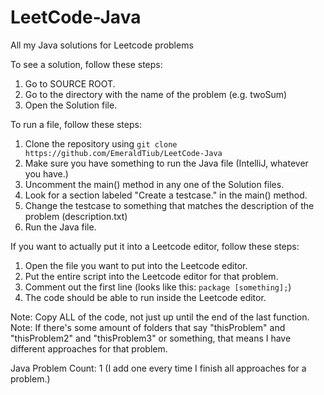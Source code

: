 # LeetCode-Java
All my Java solutions for Leetcode problems

To see a solution, follow these steps:
1. Go to SOURCE ROOT.
2. Go to the directory with the name of the problem (e.g. twoSum)
3. Open the Solution file.

To run a file, follow these steps:
1. Clone the repository using `git clone https://github.com/EmeraldTiub/LeetCode-Java`
2. Make sure you have something to run the Java file (IntelliJ, whatever you have.)
3. Uncomment the main() method in any one of the Solution files.
4. Look for a section labeled "Create a testcase." in the main() method.
5. Change the testcase to something that matches the description of the problem (description.txt)
6. Run the Java file.

If you want to actually put it into a Leetcode editor, follow these steps:
1. Open the file you want to put into the Leetcode editor.
2. Put the entire script into the Leetcode editor for that problem.
2. Comment out the first line (looks like this: `package [something];`)
3. The code should be able to run inside the Leetcode editor.

Note: Copy ALL of the code, not just up until the end of the last function.
Note: If there's some amount of folders that say "thisProblem" and "thisProblem2"
      and "thisProblem3" or something, that means I have different approaches
      for that problem.

Java Problem Count: 1 (I add one every time I finish all approaches for a problem.)
